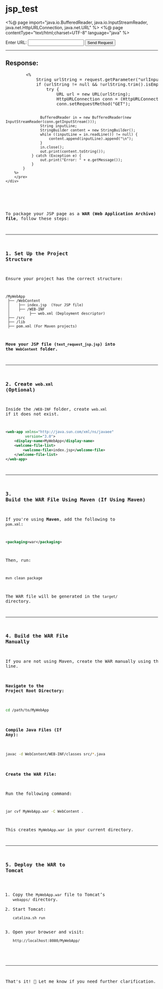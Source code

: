 # jsp_test

<%@ page import="java.io.BufferedReader, java.io.InputStreamReader, java.net.HttpURLConnection, java.net.URL" %>
<%@ page contentType="text/html;charset=UTF-8" language="java" %>
<html>
<head>
    <title>Text Request JSP</title>
</head>
<body>
    <form method="post">
        <label>Enter URL:</label>
        <input type="text" name="urlInput" required>
        <input type="submit" value="Send Request">
    </form>
    <hr>
    <h2>Response:</h2>
    <div>
        <pre>
        <%
            String urlString = request.getParameter("urlInput");
            if (urlString != null && !urlString.trim().isEmpty()) {
                try {
                    URL url = new URL(urlString);
                    HttpURLConnection conn = (HttpURLConnection) url.openConnection();
                    conn.setRequestMethod("GET");
                    
                    BufferedReader in = new BufferedReader(new InputStreamReader(conn.getInputStream()));
                    String inputLine;
                    StringBuilder content = new StringBuilder();
                    while ((inputLine = in.readLine()) != null) {
                        content.append(inputLine).append("\n");
                    }
                    in.close();
                    out.print(content.toString());
                } catch (Exception e) {
                    out.print("Error: " + e.getMessage());
                }
            }
        %>
        </pre>
    </div>
</body>
</html>



To package your JSP page as a **WAR (Web Application Archive) file**, follow these steps:

---

### **1. Set Up the Project Structure**
Ensure your project has the correct structure:

```
/MyWebApp
 ├── /WebContent
 │    ├── index.jsp  (Your JSP file)
 │    ├── /WEB-INF
 │         ├── web.xml (Deployment descriptor)
 ├── /src
 ├── /lib
 ├── pom.xml (For Maven projects)
```

**Move your JSP file (`text_request_jsp.jsp`) into the `WebContent` folder.**

---

### **2. Create `web.xml` (Optional)**
Inside the `/WEB-INF` folder, create `web.xml` if it does not exist.

```xml
<web-app xmlns="http://java.sun.com/xml/ns/javaee"
         version="3.0">
    <display-name>MyWebApp</display-name>
    <welcome-file-list>
        <welcome-file>index.jsp</welcome-file>
    </welcome-file-list>
</web-app>
```

---

### **3. Build the WAR File Using Maven (If Using Maven)**
If you're using **Maven**, add the following to `pom.xml`:

```xml
<packaging>war</packaging>
```

Then, run:

```sh
mvn clean package
```

The WAR file will be generated in the `target/` directory.

---

### **4. Build the WAR File Manually**
If you are not using Maven, create the WAR manually using the command line.

#### **Navigate to the Project Root Directory:**
```sh
cd /path/to/MyWebApp
```

#### **Compile Java Files (If Any):**
```sh
javac -d WebContent/WEB-INF/classes src/*.java
```

#### **Create the WAR File:**
Run the following command:
```sh
jar cvf MyWebApp.war -C WebContent .
```

This creates `MyWebApp.war` in your current directory.

---

### **5. Deploy the WAR to Tomcat**
1. Copy the `MyWebApp.war` file to Tomcat’s `webapps/` directory.
2. Start Tomcat:
   ```sh
   catalina.sh run
   ```
3. Open your browser and visit:
   ```
   http://localhost:8080/MyWebApp/
   ```

---

That's it! 🚀 Let me know if you need further clarification.
